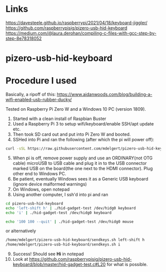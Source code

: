 # Links
https://davesteele.github.io/raspberrypi/2021/04/18/keyboard-jiggler/
https://github.com/raspberrypisig/pizero-usb-hid-keyboard
https://medium.com/@laura.derohan/compiling-c-files-with-gcc-step-by-step-8e78318052

# pizero-usb-hid-keyboard

# Procedure I used

Basically, a ripoff of this: https://www.aidanwoods.com/blog/building-a-wifi-enabled-usb-rubber-ducky/

Tested on Raspberry Pi Zero W and a Windows 10 PC (version 1809).

1. Started with a clean install of Raspbian Buster
2. Used a Raspberry Pi 3 to setup wifi/keyboard/enable SSH/apt update etc.
3. Then took SD card out and put into Pi Zero W and booted.
4. SSHed into Pi and ran the following (after which the pi will power off):

```sh
curl -sSL https://raw.githubusercontent.com/mdelgert/pizero-usb-hid-keyboard/master/install.sh | sudo bash -
```
5. When pi is off, remove power supply and use an ORDINARY(not OTG cable) microUSB to USB cable and plug it in to the USB connector marked
USB on the board(the one next to the HDMI connector). Plug other end to Windows PC.
6. Be patient, eventually Windows sees it as a Generic USB keyboard (ignore device malformed warnings)
7. On Windows, open notepad
8. Using another computer, I ssh'd into pi and ran 

```sh
cd pizero-usb-hid-keyboard
echo 'left-shift h' | ./hid-gadget-test /dev/hidg0 keyboard
echo 'i' | ./hid-gadget-test /dev/hidg0 keyboard
```

```sh
echo '100 100 --quit' | ./hid-gadget-test /dev/hidg0 mouse
```

or alternatively
```sh
/home/mdelgert/pizero-usb-hid-keyboard/sendkeys.sh left-shift h
/home/mdelgert/pizero-usb-hid-keyboard/sendkeys.sh i
```

9. Success! Should see **Hi** in notepad
10. Look at https://github.com/raspberrypisig/pizero-usb-hid-keyboard/blob/master/hid-gadget-test.c#L20 for what is possible.
